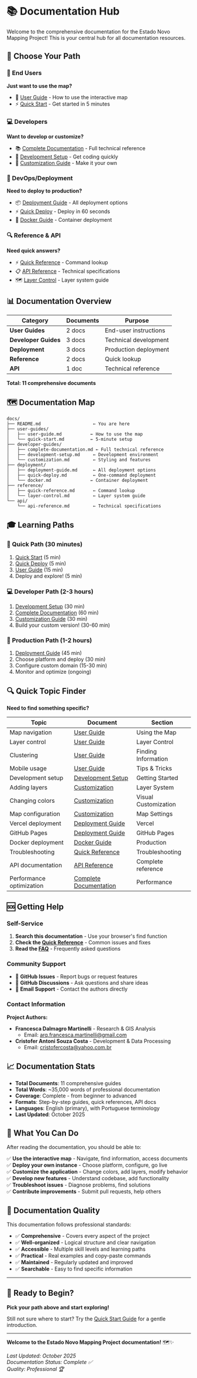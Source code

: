 # 📚 Documentation Hub

Welcome to the comprehensive documentation for the Estado Novo Mapping Project! This is your central hub for all documentation resources.

## 🎯 Choose Your Path

### 👤 End Users
**Just want to use the map?**
- 📖 [User Guide](user-guides/user-guide.md) - How to use the interactive map
- ⚡ [Quick Start](user-guides/quick-start.md) - Get started in 5 minutes

### 💻 Developers  
**Want to develop or customize?**
- 📚 [Complete Documentation](developer-guides/complete-documentation.md) - Full technical reference
- 🚀 [Development Setup](developer-guides/development-setup.md) - Get coding quickly
- 🎨 [Customization Guide](developer-guides/customization.md) - Make it your own

### 🚀 DevOps/Deployment
**Need to deploy to production?**
- 📦 [Deployment Guide](deployment/deployment-guide.md) - All deployment options
- ⚡ [Quick Deploy](deployment/quick-deploy.md) - Deploy in 60 seconds
- 🐳 [Docker Guide](deployment/docker.md) - Container deployment

### 🔍 Reference & API
**Need quick answers?**
- ⚡ [Quick Reference](reference/quick-reference.md) - Command lookup
- 📋 [API Reference](api/api-reference.md) - Technical specifications
- 🗺️ [Layer Control](reference/layer-control.md) - Layer system guide

## 📊 Documentation Overview

| Category | Documents | Purpose |
|----------|-----------|---------|
| **User Guides** | 2 docs | End-user instructions |
| **Developer Guides** | 3 docs | Technical development |
| **Deployment** | 3 docs | Production deployment |
| **Reference** | 2 docs | Quick lookup |
| **API** | 1 doc | Technical reference |

**Total: 11 comprehensive documents**

## 🗺️ Documentation Map

```
docs/
├── README.md                    ← You are here
├── user-guides/
│   ├── user-guide.md           ← How to use the map
│   └── quick-start.md          ← 5-minute setup
├── developer-guides/
│   ├── complete-documentation.md ← Full technical reference
│   ├── development-setup.md     ← Development environment
│   └── customization.md         ← Styling and features
├── deployment/
│   ├── deployment-guide.md      ← All deployment options
│   ├── quick-deploy.md          ← One-command deployment
│   └── docker.md               ← Container deployment
├── reference/
│   ├── quick-reference.md       ← Command lookup
│   └── layer-control.md         ← Layer system guide
└── api/
    └── api-reference.md         ← Technical specifications
```

## 🎓 Learning Paths

### 🏃 Quick Path (30 minutes)
1. [Quick Start](user-guides/quick-start.md) (5 min)
2. [Quick Deploy](deployment/quick-deploy.md) (5 min) 
3. [User Guide](user-guides/user-guide.md) (15 min)
4. Deploy and explore! (5 min)

### 💻 Developer Path (2-3 hours)
1. [Development Setup](developer-guides/development-setup.md) (30 min)
2. [Complete Documentation](developer-guides/complete-documentation.md) (60 min)
3. [Customization Guide](developer-guides/customization.md) (30 min)
4. Build your custom version! (30-60 min)

### 🚀 Production Path (1-2 hours)
1. [Deployment Guide](deployment/deployment-guide.md) (45 min)
2. Choose platform and deploy (30 min)
3. Configure custom domain (15-30 min)
4. Monitor and optimize (ongoing)

## 🔍 Quick Topic Finder

**Need to find something specific?**

| Topic | Document | Section |
|-------|----------|---------|
| Map navigation | [User Guide](user-guides/user-guide.md) | Using the Map |
| Layer control | [User Guide](user-guides/user-guide.md) | Layer Control |
| Clustering | [User Guide](user-guides/user-guide.md) | Finding Information |
| Mobile usage | [User Guide](user-guides/user-guide.md) | Tips & Tricks |
| Development setup | [Development Setup](developer-guides/development-setup.md) | Getting Started |
| Adding layers | [Customization](developer-guides/customization.md) | Layer System |
| Changing colors | [Customization](developer-guides/customization.md) | Visual Customization |
| Map configuration | [Customization](developer-guides/customization.md) | Map Settings |
| Vercel deployment | [Deployment Guide](deployment/deployment-guide.md) | Vercel |
| GitHub Pages | [Deployment Guide](deployment/deployment-guide.md) | GitHub Pages |
| Docker deployment | [Docker Guide](deployment/docker.md) | Production |
| Troubleshooting | [Quick Reference](reference/quick-reference.md) | Troubleshooting |
| API documentation | [API Reference](api/api-reference.md) | Complete reference |
| Performance optimization | [Complete Documentation](developer-guides/complete-documentation.md) | Performance |

## 🆘 Getting Help

### Self-Service
1. **Search this documentation** - Use your browser's find function
2. **Check the [Quick Reference](reference/quick-reference.md)** - Common issues and fixes
3. **Read the [FAQ](developer-guides/complete-documentation.md#faq)** - Frequently asked questions

### Community Support
- 🐛 **GitHub Issues** - Report bugs or request features
- 💬 **GitHub Discussions** - Ask questions and share ideas
- 📧 **Email Support** - Contact the authors directly

### Contact Information
**Project Authors:**
- **Francesca Dalmagro Martinelli** - Research & GIS Analysis
  - Email: arq.francesca.martinelli@gmail.com
- **Cristofer Antoni Souza Costa** - Development & Data Processing  
  - Email: cristofercosta@yahoo.com.br

## 📈 Documentation Stats

- **Total Documents**: 11 comprehensive guides
- **Total Words**: ~35,000 words of professional documentation
- **Coverage**: Complete - from beginner to advanced
- **Formats**: Step-by-step guides, quick references, API docs
- **Languages**: English (primary), with Portuguese terminology
- **Last Updated**: October 2025

## 🎯 What You Can Do

After reading the documentation, you should be able to:

✅ **Use the interactive map** - Navigate, find information, access documents  
✅ **Deploy your own instance** - Choose platform, configure, go live  
✅ **Customize the application** - Change colors, add layers, modify behavior  
✅ **Develop new features** - Understand codebase, add functionality  
✅ **Troubleshoot issues** - Diagnose problems, find solutions  
✅ **Contribute improvements** - Submit pull requests, help others  

## 🌟 Documentation Quality

This documentation follows professional standards:

- ✅ **Comprehensive** - Covers every aspect of the project
- ✅ **Well-organized** - Logical structure and clear navigation  
- ✅ **Accessible** - Multiple skill levels and learning paths
- ✅ **Practical** - Real examples and copy-paste commands
- ✅ **Maintained** - Regularly updated and improved
- ✅ **Searchable** - Easy to find specific information

---

## 🚀 Ready to Begin?

**Pick your path above and start exploring!**

Still not sure where to start? Try the [Quick Start Guide](user-guides/quick-start.md) for a gentle introduction.

---

**Welcome to the Estado Novo Mapping Project documentation!** 🗺️✨

*Last Updated: October 2025*  
*Documentation Status: Complete ✅*  
*Quality: Professional 🏆*
